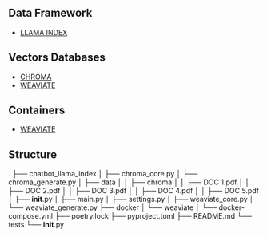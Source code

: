 ## Data Framework
- [LLAMA INDEX](https://llamaindex.ai)

## Vectors Databases
- [CHROMA](https://docs.trychroma.com/)
- [WEAVIATE](https://weaviate.io/)

## Containers
- [WEAVIATE](https://weaviate.io/developers/weaviate/installation/docker-compose)

## Structure

.
├── chatbot_llama_index
│   ├── chroma_core.py
│   ├── chroma_generate.py
│   ├── data
│   │   ├── chroma
│   │   ├── DOC 1.pdf
│   │   ├── DOC 2.pdf
│   │   ├── DOC 3.pdf
│   │   ├── DOC 4.pdf
│   │   ├── DOC 5.pdf
│   ├── __init__.py
│   ├── main.py
│   ├── settings.py
│   ├── weaviate_core.py
│   └── weaviate_generate.py
├── docker
│   └── weaviate
│       └── docker-compose.yml
├── poetry.lock
├── pyproject.toml
├── README.md
└── tests
    └── __init__.py